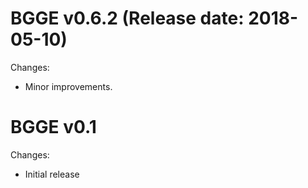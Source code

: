BGGE v0.6.2 (Release date: 2018-05-10)
==============

Changes:

* Minor improvements.


BGGE v0.1
==============

Changes:

* Initial release
